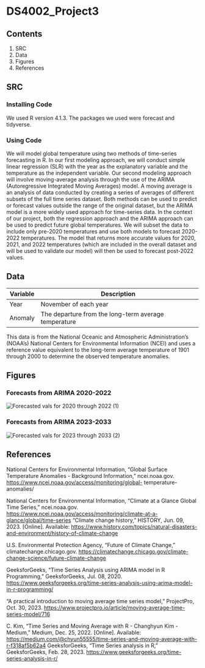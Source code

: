 # DS4002_Project3

## Contents
1. SRC
2. Data
3. Figures
4. References

## SRC
### Installing Code
We used R version 4.1.3. The packages we used were forecast and tidyverse.
### Using Code
We will model global temperature using two methods of time-series forecasting in R. In our first modeling approach, we will conduct simple linear regression (SLR) with the year as the explanatory variable and the temperature as the independent variable. Our second modeling approach will involve moving-average analysis through the use of the ARIMA (Autoregressive Integrated Moving Averages) model. A moving average is an analysis of data conducted by creating a series of averages of different subsets of the full time series dataset. Both methods can be used to predict or forecast values outside the range of the original dataset, but the ARIMA model is a more widely used approach for time-series data. In the context of our project, both the regression approach and the ARIMA approach can be used to predict future global temperatures. We will subset the data to include only pre-2020 temperatures and use both models to forecast 2020-2022 temperatures. The model that returns more accurate values for 2020, 2021, and 2022 temperatures (which are included in the overall dataset and will be used to validate our model) will then be used to forecast post-2022 values.

## Data

|Variable   |Description                                         |
|-----------|----------------------------------------------------|
|Year       |November of each year                               |
|Anomaly    |The departure from the long-term average temperature|

This data is from the National Oceanic and Atmospheric Administration’s (NOAA’s) National Centers for Environmental Information (NCEI) and uses a reference value equivalent to the long-term average temperature of 1901 through 2000 to determine the observed temperature anomalies.



## Figures
### Forecasts from ARIMA 2020-2022
![Forecasted vals for 2020 through 2022 (1)](https://github.com/jillbarta/DS4002_Project3/assets/123209044/c3eb721f-265d-469d-9a57-b356bc620b31)

### Forecasts from ARIMA 2023-2033
![Forecasted vals for 2023 through 2033 (2)](https://github.com/jillbarta/DS4002_Project3/assets/123209044/63472468-56c3-43a3-be7c-daf7e122a83e)

## References
National Centers for Environmental Information, “Global Surface Temperature Anomalies - Background Information,” ncei.noaa.gov. https://www.ncei.noaa.gov/access/monitoring/global-  temperature-anomalies/ 

National Centers for Environmental Information, “Climate at a Glance Global Time Series,” ncei.noaa.gov. https://www.ncei.noaa.gov/access/monitoring/climate-at-a-glance/global/time-series
“Climate change history,” HISTORY, Jun. 09, 2023. [Online]. Available: https://www.history.com/topics/natural-disasters-and-environment/history-of-climate-change 

U.S. Environmental Protection Agency, “Future of Climate Change,” climatechange.chicago.gov. https://climatechange.chicago.gov/climate-change-science/future-climate-change 

GeeksforGeeks, “Time Series Analysis using ARIMA model in R Programming,” GeeksforGeeks, Jul. 08, 2020. https://www.geeksforgeeks.org/time-series-analysis-using-arima-model-in-r-programming/ 

“A practical introduction to moving average time series model,” ProjectPro, Oct. 30, 2023. https://www.projectpro.io/article/moving-average-time-series-model/716 

C. Kim, “Time Series and Moving Average with R - Changhyun Kim - Medium,” Medium, Dec. 25, 2022. [Online]. Available: https://medium.com/@chyun55555/time-series-and-moving-average-with-r-f318af5b62a4 
GeeksforGeeks, “Time Series analysis in R,” GeeksforGeeks, Feb. 28, 2023. https://www.geeksforgeeks.org/time-series-analysis-in-r/
